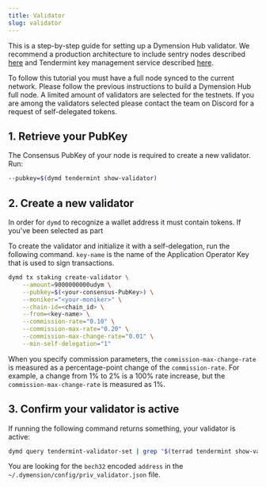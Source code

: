 ```yaml
---
title: Validator
slug: validator
---
```


This is a step-by-step guide for setting up a Dymension Hub validator. We recommend a production architecture to include sentry nodes described [here](https://docs.tendermint.com/v0.34/tendermint-core/validators.html) and Tendermint key management service described [here](https://github.com/iqlusioninc/tmkms).

To follow this tutorial you must have a full node synced to the current network. Please follow the previous instructions to build a Dymension Hub full node. A limited amount of validators are selected for the testnets. If you are among the validators selected please contact the team on Discord for a request of self-delegated tokens.

## 1. Retrieve your PubKey

The Consensus PubKey of your node is required to create a new validator. Run:

```bash
--pubkey=$(dymd tendermint show-validator)
```

## 2. Create a new validator

In order for `dymd` to recognize a wallet address it must contain tokens. If you've been selected as part

To create the validator and initialize it with a self-delegation, run the following command. `key-name` is the name of the Application Operator Key that is used to sign transactions.

```bash
dymd tx staking create-validator \
    --amount=9000000000udym \
    --pubkey=$(<your-consensus-PubKey>) \
    --moniker="<your-moniker>" \
    --chain-id=<chain_id> \
    --from=<key-name> \
    --commission-rate="0.10" \
    --commission-max-rate="0.20" \
    --commission-max-change-rate="0.01" \
    --min-self-delegation="1"
```

When you specify commission parameters, the `commission-max-change-rate` is measured as a percentage-point change of the `commission-rate`. For example, a change from 1% to 2% is a 100% rate increase, but the `commission-max-change-rate` is measured as 1%.

## 3. Confirm your validator is active

If running the following command returns something, your validator is active:

```bash
dymd query tendermint-validator-set | grep "$(terrad tendermint show-validator)"
```

You are looking for the `bech32` encoded `address` in the `~/.dymension/config/priv_validator.json` file.
